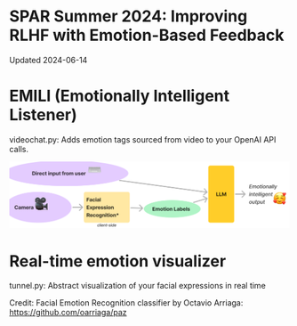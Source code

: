 # SPAR Summer 2024: Improving RLHF with Emotion-Based Feedback

Updated 2024-06-14

# EMILI (Emotionally Intelligent Listener)
videochat.py: Adds emotion tags sourced from video to your OpenAI API calls.

![EMILI flowchart](EMILI.png "How EMILI works")

# Real-time emotion visualizer
tunnel.py: Abstract visualization of your facial expressions in real time

Credit: Facial Emotion Recognition classifier by Octavio Arriaga: https://github.com/oarriaga/paz
